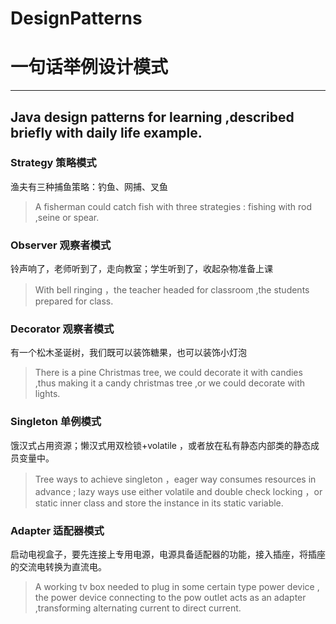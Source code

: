 # DesignPatterns
# 一句话举例设计模式

-----
Java design patterns for learning ,described briefly with daily life example.
-----


### Strategy 策略模式
渔夫有三种捕鱼策略：钓鱼、网捕、叉鱼
> A fisherman could catch fish with three strategies : fishing with rod ,seine or spear.

### Observer 观察者模式
铃声响了，老师听到了，走向教室；学生听到了，收起杂物准备上课
> With bell ringing ，the teacher headed for classroom ,the students prepared for class.

### Decorator 观察者模式
有一个松木圣诞树，我们既可以装饰糖果，也可以装饰小灯泡
> There is a pine Christmas tree, we could decorate it with candies ,thus making it a candy christmas tree ,or we could decorate with lights.

### Singleton 单例模式
饿汉式占用资源；懒汉式用双检锁+volatile ，或者放在私有静态内部类的静态成员变量中。
> Tree ways to achieve singleton ，eager way consumes resources in advance ;
lazy ways use either volatile and double check locking ，or  static inner class and store the instance in its static variable.

### Adapter 适配器模式
启动电视盒子，要先连接上专用电源，电源具备适配器的功能，接入插座，将插座的交流电转换为直流电。
> A working tv box needed to plug in some certain type power device , the power device connecting to the pow outlet acts as an adapter ,transforming alternating current to direct current.


